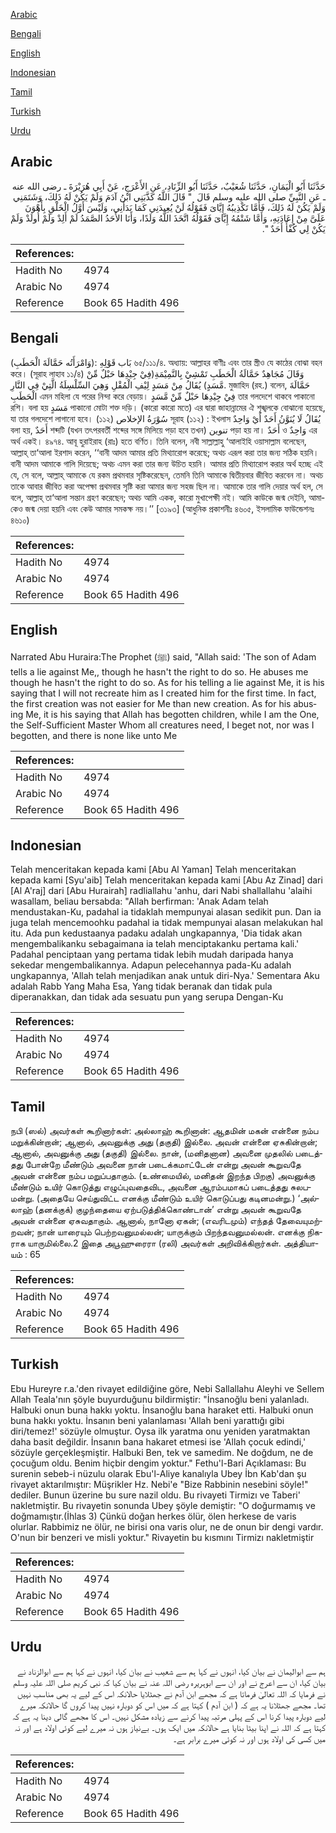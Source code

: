 [Arabic](#arabic)

[Bengali](#bengali)

[English](#english)

[Indonesian](#indonesian)

[Tamil](#tamil)

[Turkish](#turkish)

[Urdu](#urdu)

## Arabic


<div dir="rtl" lang="ar" style={{fontSize:'larger',backgroundColor:'#f8f9fa',padding:20}}>
حَدَّثَنَا أَبُو الْيَمَانِ، حَدَّثَنَا شُعَيْبٌ، حَدَّثَنَا أَبُو الزِّنَادِ، عَنِ الأَعْرَجِ، عَنْ أَبِي هُرَيْرَةَ ـ رضى الله عنه ـ عَنِ النَّبِيِّ صلى الله عليه وسلم قَالَ ‏ "‏ قَالَ اللَّهُ كَذَّبَنِي ابْنُ آدَمَ وَلَمْ يَكُنْ لَهُ ذَلِكَ، وَشَتَمَنِي وَلَمْ يَكُنْ لَهُ ذَلِكَ، فَأَمَّا تَكْذِيبُهُ إِيَّاىَ فَقَوْلُهُ لَنْ يُعِيدَنِي كَمَا بَدَأَنِي، وَلَيْسَ أَوَّلُ الْخَلْقِ بِأَهْوَنَ عَلَىَّ مِنْ إِعَادَتِهِ، وَأَمَّا شَتْمُهُ إِيَّاىَ فَقَوْلُهُ اتَّخَذَ اللَّهُ وَلَدًا، وَأَنَا الأَحَدُ الصَّمَدُ لَمْ أَلِدْ وَلَمْ أُولَدْ وَلَمْ يَكُنْ لِي كُفْأً أَحَدٌ ‏"‏‏.‏
</div>
<div style={{backgroundColor:'#f8f9fa',padding:20, marginBottom: 10}}><table> <thead> <tr> <th>References:</th> <th></th> </tr> </thead> <tbody><tr><td>Hadith No</td><td>4974</td></tr><tr><td>Arabic No</td><td>4974</td></tr><tr><td>Reference</td><td>Book 65 Hadith 496</td></tr></tbody></table></div>

## Bengali


<div dir="ltr" lang="bn" style={{fontSize:'larger',backgroundColor:'#f8f9fa',padding:20}}>
بَاب قَوْلِهِ :(وَامْرَأَتُه حَمَّالَةَ الْحَطَبِ) ৬৫/১১১/৪. অধ্যায়: আল্লাহর বাণীঃ এবং তার স্ত্রীও যে কাঠের বোঝা বহন করে। (সূরাহ লাহাব ১১/৪) وَقَالَ مُجَاهِدٌ حَمَّالَةُ الْحَطَبِ تَمْشِيْ بِالنَّمِيْمَةِ(فِيْ جِيْدِهَا حَبْلٌ مِّنْ مَّسَدٍ) يُقَالُ مِنْ مَسَدٍ لِيْفِ الْمُقْلِ وَهِيَ السِّلْسِلَةُ الَّتِيْ فِي النَّارِ. মুজাহিদ (রহ.) বলেন, حَمَّالَةَ الْحَطَبِ এমন মহিলা যে পরের নিন্দা করে বেড়ায়। فِيْ جِيْدِهَا حَبْلٌ مِّنْ مَّسَدٍ তার গলদেশে থাকবে পাকানো রশি। বলা হয় مَسَدٍ পাকানো মোটা শক্ত দড়ি। (কারো কারো মতে) এর দ্বারা জাহান্নামের ঐ শৃঙ্খলকে বোঝানো হয়েছে, যা তার গলদেশে লাগানো হবে। (১১২) سُوْرَةُ الإخلاص সূরাহ (১১২) : ইখলাস يُقَالُ لَا يُنَوَّنُ أَحَدٌ أَيْ وَاحِدٌ বলা হয়, أَحَدٌ শব্দটি (যখন তৎপরবর্তী শব্দের সঙ্গে মিলিয়ে পড়া হবে তখন) تنوين পড়া হয় না। أَحَدٌ ও وَاحِدٌ এর অর্থ একই। ৪৯৭৪. আবূ হুরাইরাহ (রাঃ) হতে বর্ণিত। তিনি বলেন, নবী সাল্লাল্লাহু ‘আলাইহি ওয়াসাল্লাম বলেছেন, আল্লাহ্ তা‘আলা ইরশাদ করেন, ‘‘বানী আদম আমার প্রতি মিথ্যারোপ করেছে; অথচ এরূপ করা তার জন্য সঠিক হয়নি। বানী আদম আমাকে গালি দিয়েছে; অথচ এমন করা তার জন্য উচিত হয়নি। আমার প্রতি মিথ্যারোপ করার অর্থ হচ্ছে এই যে, সে বলে, আল্লাহ্ আমাকে যে রকম প্রথমবার সৃষ্টিকরেছেন, তেমনি তিনি আমাকে দ্বিতীয়বার জীবিত করবেন না। অথচ তাকে আবার জীবিত করা অপেক্ষা প্রথমবার সৃষ্টি করা আমার জন্য সহজ ছিল না। আমাকে তার গালি দেয়ার অর্থ হল, সে বলে, আল্লাহ্ তা‘আলা সন্তান গ্রহণ করেছেন; অথচ আমি একক, কারো মুখাপেক্ষী নই। আমি কাউকে জন্ম দেইনি, আমাকেও জন্ম দেয়া হয়নি এবং কেউ আমার সমকক্ষ নয়।’’ [৩১৯৩] (আধুনিক প্রকাশনীঃ ৪৬০৫, ইসলামিক ফাউন্ডেশনঃ ৪৬১০)
</div>
<div style={{backgroundColor:'#f8f9fa',padding:20, marginBottom: 10}}><table> <thead> <tr> <th>References:</th> <th></th> </tr> </thead> <tbody><tr><td>Hadith No</td><td>4974</td></tr><tr><td>Arabic No</td><td>4974</td></tr><tr><td>Reference</td><td>Book 65 Hadith 496</td></tr></tbody></table></div>

## English


<div dir="ltr" lang="en" style={{fontSize:'larger',backgroundColor:'#f8f9fa',padding:20}}>
Narrated Abu Huraira:The Prophet (ﷺ) said, "Allah said: 'The son of Adam tells a lie against Me,, though he hasn't the right to do so. He abuses me though he hasn't the right to do so. As for his telling a lie against Me, it is his saying that I will not recreate him as I created him for the first time. In fact, the first creation was not easier for Me than new creation. As for his abusing Me, it is his saying that Allah has begotten children, while I am the One, the Self-Sufficient Master Whom all creatures need, I beget not, nor was I begotten, and there is none like unto Me
</div>
<div style={{backgroundColor:'#f8f9fa',padding:20, marginBottom: 10}}><table> <thead> <tr> <th>References:</th> <th></th> </tr> </thead> <tbody><tr><td>Hadith No</td><td>4974</td></tr><tr><td>Arabic No</td><td>4974</td></tr><tr><td>Reference</td><td>Book 65 Hadith 496</td></tr></tbody></table></div>

## Indonesian


<div dir="ltr" lang="id" style={{fontSize:'larger',backgroundColor:'#f8f9fa',padding:20}}>
Telah menceritakan kepada kami [Abu Al Yaman] Telah menceritakan kepada kami [Syu'aib] Telah menceritakan kepada kami [Abu Az Zinad] dari [Al A'raj] dari [Abu Hurairah] radliallahu 'anhu, dari Nabi shallallahu 'alaihi wasallam, beliau bersabda: "Allah berfirman: 'Anak Adam telah mendustakan-Ku, padahal ia tidaklah mempunyai alasan sedikit pun. Dan ia juga telah mencemoohku padahal ia tidak mempunyai alasan melakukan hal itu. Ada pun kedustaanya padaku adalah ungkapannya, 'Dia tidak akan mengembalikanku sebagaimana ia telah menciptakanku pertama kali.' Padahal penciptaan yang pertama tidak lebih mudah daripada hanya sekedar mengembalikannya. Adapun pelecehannya pada-Ku adalah ungkapannya, 'Allah telah menjadikan anak untuk diri-Nya.' Sementara Aku adalah Rabb Yang Maha Esa, Yang tidak beranak dan tidak pula diperanakkan, dan tidak ada sesuatu pun yang serupa Dengan-Ku
</div>
<div style={{backgroundColor:'#f8f9fa',padding:20, marginBottom: 10}}><table> <thead> <tr> <th>References:</th> <th></th> </tr> </thead> <tbody><tr><td>Hadith No</td><td>4974</td></tr><tr><td>Arabic No</td><td>4974</td></tr><tr><td>Reference</td><td>Book 65 Hadith 496</td></tr></tbody></table></div>

## Tamil


<div dir="ltr" lang="ta" style={{fontSize:'larger',backgroundColor:'#f8f9fa',padding:20}}>
நபி (ஸல்) அவர்கள் கூறினார்கள்: அல்லாஹ் கூறினான்: ஆதமின் மகன் என்னை நம்ப மறுக்கின்றான்; ஆனால், அவனுக்கு அது (தகுதி) இல்லை. அவன் என்னை ஏசுகின்றான்; ஆனால், அவனுக்கு அது (தகுதி) இல்லை. நான், (மனிதனான) அவனை முதலில் படைத்தது போன்றே மீண்டும் அவனை நான் படைக்கமாட்டேன் என்று அவன் கூறுவதே அவன் என்னை நம்ப மறுப்பதாகும். (உண்மையில், மனிதன் இறந்த பிறகு) அவனுக்கு மீண்டும் உயிர் கொடுத்து எழுப்புவதைவிட, அவனை ஆரம்பமாகப் படைத்தது சுலபமன்று. (அதையே செய்துவிட்ட எனக்கு மீண்டும் உயிர் கொடுப்பது கடினமன்று.) ‘அல்லாஹ் (தனக்குக்) குழந்தையை ஏற்படுத்திக்கொண்டான்’ என்று அவன் கூறுவதே அவன் என்னை ஏசுவதாகும். ஆனால், நானோ ஏகன்; (எவரிடமும்) எந்தத் தேவையுமற்றவன்; நான் யாரையும் பெற்றவனுமல்லன்; யாருக்கும் பிறந்தவனுமல்லன். எனக்கு நிகராக யாருமில்லை.2 இதை அபூஹுரைரா (ரலி) அவர்கள் அறிவிக்கிறார்கள். அத்தியாயம் : 65
</div>
<div style={{backgroundColor:'#f8f9fa',padding:20, marginBottom: 10}}><table> <thead> <tr> <th>References:</th> <th></th> </tr> </thead> <tbody><tr><td>Hadith No</td><td>4974</td></tr><tr><td>Arabic No</td><td>4974</td></tr><tr><td>Reference</td><td>Book 65 Hadith 496</td></tr></tbody></table></div>

## Turkish


<div dir="ltr" lang="tr" style={{fontSize:'larger',backgroundColor:'#f8f9fa',padding:20}}>
Ebu Hureyre r.a.'den rivayet edildiğine göre, Nebi Sallallahu Aleyhi ve Sellem Allah Teala'nın şöyle buyurduğunu bildirmiştir: "İnsanoğlu beni yalanladı. Halbuki onun buna hakkı yoktu. İnsanoğlu bana haraket etti. Halbuki onun buna hakkı yoktu. İnsanın beni yalanlaması 'Allah beni yarattığı gibi diri/temez!' sözüyle olmuştur. Oysa ilk yaratma onu yeniden yaratmaktan daha basit değildir. İnsanın bana hakaret etmesi ise 'Allah çocuk edindi,' sözüyle gerçekleşmiştir. Halbuki Ben, tek ve samedim. Ne doğdum, ne de çocuğum oldu. Benim hiçbir dengim yoktur." Fethu'l-Bari Açıklaması: Bu surenin sebeb-i nüzulu olarak Ebu'l-Aliye kanalıyla Ubey İbn Kab'dan şu rivayet aktarılmıştır: Müşrikler Hz. Nebi'e "Bize Rabbinin nesebini söyle!" dediler. Bunun üzerine bu sure nazil oldu. Bu rivayeti Tirmizı ve Taberi' nakletmiştir. Bu rivayetin sonunda Ubey şöyle demiştir: "O doğurmamış ve doğmamıştır.(İhlas 3) Çünkü doğan herkes ölür, ölen herkese de varis olurlar. Rabbimiz ne ölür, ne birisi ona varis olur, ne de onun bir dengi vardır. O'nun bir benzeri ve misli yoktur." Rivayetin bu kısmını Tirmizı nakletmiştir
</div>
<div style={{backgroundColor:'#f8f9fa',padding:20, marginBottom: 10}}><table> <thead> <tr> <th>References:</th> <th></th> </tr> </thead> <tbody><tr><td>Hadith No</td><td>4974</td></tr><tr><td>Arabic No</td><td>4974</td></tr><tr><td>Reference</td><td>Book 65 Hadith 496</td></tr></tbody></table></div>

## Urdu


<div dir="rtl" lang="ur" style={{fontSize:'larger',backgroundColor:'#f8f9fa',padding:20}}>
ہم سے ابوالیمان نے بیان کیا، انہوں نے کہا ہم سے شعیب نے بیان کیا، انہوں نے کہا ہم سے ابوالزناد نے بیان کیا، ان سے اعرج نے اور ان سے ابوہریرہ رضی اللہ عنہ نے بیان کیا کہ نبی کریم صلی اللہ علیہ وسلم نے فرمایا کہ اللہ تعالیٰ فرماتا ہے کہ مجھے ابن آدم نے جھٹلایا حالانکہ اس کے لیے یہ بھی مناسب نہیں تھا۔ مجھے جھٹلانا یہ ہے کہ ( ابن آدم ) کہتا ہے کہ میں اس کو دوبارہ نہیں پیدا کروں گا حالانکہ میرے لیے دوبارہ پیدا کرنا اس کے پہلی مرتبہ پیدا کرنے سے زیادہ مشکل نہیں۔ اس کا مجھے گالی دینا یہ ہے کہ کہتا ہے کہ اللہ نے اپنا بیٹا بنایا ہے حالانکہ میں ایک ہوں۔ بےنیاز ہوں نہ میرے لیے کوئی اولاد ہے اور نہ میں کسی کی اولاد ہوں اور نہ کوئی میرے برابر ہے۔
</div>
<div style={{backgroundColor:'#f8f9fa',padding:20, marginBottom: 10}}><table> <thead> <tr> <th>References:</th> <th></th> </tr> </thead> <tbody><tr><td>Hadith No</td><td>4974</td></tr><tr><td>Arabic No</td><td>4974</td></tr><tr><td>Reference</td><td>Book 65 Hadith 496</td></tr></tbody></table></div>
